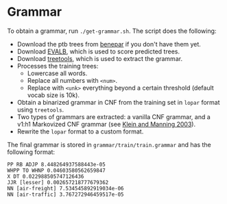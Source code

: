 # Grammar
To obtain a grammar, run `./get-grammar.sh`. The script does the following:
* Download the ptb trees from [benepar](https://github.com/nikitakit/self-attentive-parser/tree/master/data) if you don't have them yet.
* Download [EVALB](https://nlp.cs.nyu.edu/evalb/), which is used to score predicted trees.
* Download [treetools](https://nlp.cs.nyu.edu/evalb/), which is used to extract the grammar.
* Processes the training trees:
  * Lowercase all words.
  * Replace all numbers with `<num>`.
  * Replace with `<unk>` everything beyond a certain threshold (default vocab size is 10k).
* Obtain a binarized grammar in CNF from the training set in `lopar` format using `treetools`.
* Two types of grammars are extracted: a vanilla CNF grammar, and a v1:h1 Markovized CNF grammar (see [Klein and Manning 2003](http://delivery.acm.org/10.1145/1080000/1075150/p423-klein.pdf?ip=89.99.242.224&id=1075150&acc=OPEN&key=4D4702B0C3E38B35%2E4D4702B0C3E38B35%2E4D4702B0C3E38B35%2E6D218144511F3437&__acm__=1535987878_fdb08a617541f60b68baf3aff0d6ad99)).
* Rewrite the `lopar` format to a custom format.

The final grammar is stored in `grammar/train/train.grammar` and has the following format:
```
PP RB ADJP 8.448264937588443e-05
WHPP TO WHNP 0.04603580562659847
X DT 0.022988505747126436
JJR [lesser] 0.002657218777679362
NN [air-freight] 7.534545892919034e-06
NN [air-traffic] 3.767272946459517e-05
```
